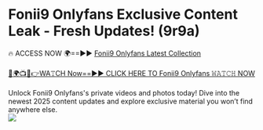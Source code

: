 # Fonii9 Onlyfans Exclusive Content Leak - Fresh Updates! (9r9a)

🔥 ACCESS NOW 🌍==►► <a href="https://tinyurl.com/kvy9nzfs" rel="nofollow">Fonii9 Onlyfans Latest Collection</a>
<br><br>
[🔴🌍📺📱👉WA𝚃CH Now==►► CLICK HERE TO Fonii9 Onlyfans 𝚆𝙰𝚃𝙲𝙷 NOW](https://tinyurl.com/kvy9nzfs)
<br><br>
Unlock Fonii9 Onlyfans's private videos and photos today! Dive into the newest 2025 content updates and explore exclusive material you won’t find anywhere else.
<br>
<a href="https://tinyurl.com/kvy9nzfs" rel="nofollow" data-target="animated-image.originalLink"><img src="https://camo.githubusercontent.com/8a4f000d20f83aca3bf7ec5f350d767afa0574a8a352519fd8cfa583a6f93a33/68747470733a2f2f692e696d6775722e636f6d2f644a486b345a712e676966" data-canonical-src="https://i.imgur.com/dJHk4Zq.gif" style="max-width: 100%; display: inline-block;" data-target="animated-image.originalImage"></a>
<br>
